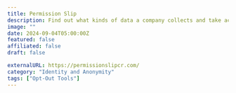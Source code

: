 ```yaml
---
title: Permission Slip
description: Find out what kinds of data a company collects and take action to protect yourself.
image: ""
date: 2024-09-04T05:00:00Z
featured: false
affiliated: false
draft: false

externalURL: https://permissionslipcr.com/
category: "Identity and Anonymity"
tags: ["Opt-Out Tools"]
---
```


